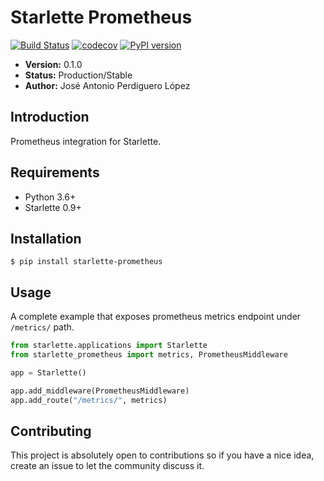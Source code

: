 # Starlette Prometheus
[![Build Status](https://travis-ci.org/PeRDy/starlette-prometheus.svg?branch=master)](https://travis-ci.org/PeRDy/starlette-prometheus)
[![codecov](https://codecov.io/gh/PeRDy/starlette-prometheus/branch/master/graph/badge.svg)](https://codecov.io/gh/PeRDy/starlette-prometheus)
[![PyPI version](https://badge.fury.io/py/starlette-prometheus.svg)](https://badge.fury.io/py/starlette-prometheus)

* **Version:** 0.1.0
* **Status:** Production/Stable
* **Author:** José Antonio Perdiguero López

## Introduction

Prometheus integration for Starlette.

## Requirements

* Python 3.6+
* Starlette 0.9+

## Installation

```console
$ pip install starlette-prometheus
```

## Usage

A complete example that exposes prometheus metrics endpoint under `/metrics/` path.

```python
from starlette.applications import Starlette
from starlette_prometheus import metrics, PrometheusMiddleware

app = Starlette()

app.add_middleware(PrometheusMiddleware)
app.add_route("/metrics/", metrics)
```

## Contributing

This project is absolutely open to contributions so if you have a nice idea, create an issue to let the community 
discuss it.